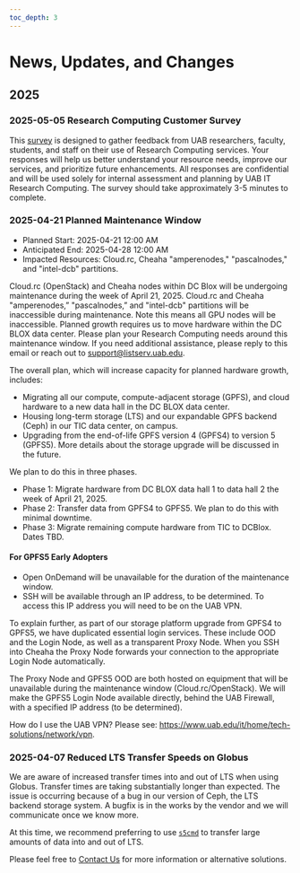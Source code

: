 ```yaml
---
toc_depth: 3
---
```


# News, Updates, and Changes

## 2025

### 2025-05-05 Research Computing Customer Survey

This [survey](https://uab.co1.qualtrics.com/jfe/form/SV_dbaFBqVXIVkSbum) is designed to gather feedback from UAB researchers, faculty, students, and staff on their use of Research Computing services. Your responses will help us better understand your resource needs, improve our services, and prioritize future enhancements. All responses are confidential and will be used solely for internal assessment and planning by UAB IT Research Computing. The survey should take approximately 3-5 minutes to complete.

### 2025-04-21 Planned Maintenance Window

- Planned Start: 2025-04-21 12:00 AM
- Anticipated End: 2025-04-28 12:00 AM
- Impacted Resources: Cloud.rc, Cheaha "amperenodes," "pascalnodes," and "intel-dcb" partitions.

Cloud.rc (OpenStack) and Cheaha nodes within DC Blox will be undergoing maintenance during the week of April 21, 2025. Cloud.rc and Cheaha "amperenodes,” "pascalnodes,” and "intel-dcb" partitions will be inaccessible during maintenance. Note this means all GPU nodes will be inaccessible. Planned growth requires us to move hardware within the DC BLOX data center. Please plan your Research Computing needs around this maintenance window. If you need additional assistance, please reply to this email or reach out to [support@listserv.uab.edu](mailto:support@listserv.uab.edu).

The overall plan, which will increase capacity for planned hardware growth, includes:

- Migrating all our compute, compute-adjacent storage (GPFS), and cloud hardware to a new data hall in the DC BLOX data center.
- Housing long-term storage (LTS) and our expandable GPFS backend (Ceph) in our TIC data center, on campus.
- Upgrading from the end-of-life GPFS version 4 (GPFS4) to version 5 (GPFS5). More details about the storage upgrade will be discussed in the future.

We plan to do this in three phases.

- Phase 1: Migrate hardware from DC BLOX data hall 1 to data hall 2 the week of April 21, 2025.
- Phase 2: Transfer data from GPFS4 to GPFS5. We plan to do this with minimal downtime.
- Phase 3: Migrate remaining compute hardware from TIC to DCBlox. Dates TBD.

#### For GPFS5 Early Adopters

- Open OnDemand will be unavailable for the duration of the maintenance window.
- SSH will be available through an IP address, to be determined. To access this IP address you will need to be on the UAB VPN.

To explain further, as part of our storage platform upgrade from GPFS4 to GPFS5, we have duplicated essential login services. These include OOD and the Login Node, as well as a transparent Proxy Node. When you SSH into Cheaha the Proxy Node forwards your connection to the appropriate Login Node automatically.

The Proxy Node and GPFS5 OOD are both hosted on equipment that will be unavailable during the maintenance window (Cloud.rc/OpenStack). We will make the GPFS5 Login Node available directly, behind the UAB Firewall, with a specified IP address (to be determined).

How do I use the UAB VPN? Please see: <https://www.uab.edu/it/home/tech-solutions/network/vpn>.

### 2025-04-07 Reduced LTS Transfer Speeds on Globus

We are aware of increased transfer times into and out of LTS when using Globus. Transfer times are taking substantially longer than expected. The issue is occurring because of a bug in our version of Ceph, the LTS backend storage system. A bugfix is in the works by the vendor and we will communicate once we know more.

At this time, we recommend preferring to use [`s5cmd`](https://docs.rc.uab.edu/data_management/lts/interfaces/#s5cmd) to transfer large amounts of data into and out of LTS.

Please feel free to [Contact Us](./help/support.md) for more information or alternative solutions.
